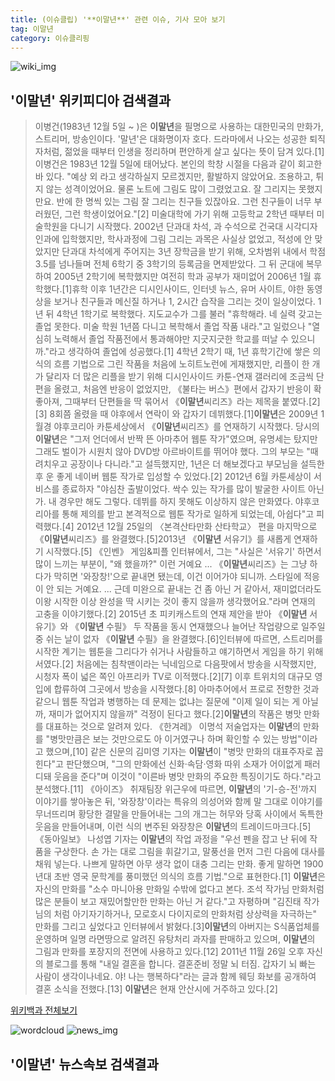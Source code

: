 ```yaml
---
title: (이슈클립) '**이말년**' 관련 이슈, 기사 모아 보기
tag: 이말년
category: 이슈클리핑
---
```

![wiki_img](https://user-images.githubusercontent.com/42597476/44503234-41136a80-a6d0-11e8-9071-6fc6418eafe4.png)
## **'**이말년**'** 위키피디아 검색결과
>이병건(1983년 12월 5일 ~ )은 **이말년**을 필명으로 사용하는 대한민국의 만화가, 스트리머, 방송인이다. '말년'은 대화명이자 호다. 드라마에서 나오는 성공한 퇴직자처럼, 젊었을 때부터 인생을 정리하며 편안하게 살고 싶다는 뜻이 담겨 있다.[1]이병건은 1983년 12월 5일에 태어났다. 본인의 학창 시절을 다음과 같이 회고한 바 있다. "예상 외 라고 생각하실지 모르겠지만, 활발하지 않았어요. 조용하고, 튀지 않는 성격이었어요. 물론 노트에 그림도 많이 그렸었고요. 잘 그리지는 못했지만요. 반에 한 명씩 있는 그림 잘 그리는 친구들 있잖아요. 그런 친구들이 너무 부러웠던, 그런 학생이었어요."[2] 미술대학에 가기 위해 고등학교 2학년 때부터 미술학원을 다니기 시작했다. 2002년 단과대 차석, 과 수석으로 건국대 시각디자인과에 입학했지만, 학사과정에 그림 그리는 과목은 사실상 없었고, 적성에 안 맞았지만 단과대 차석에게 주어지는 3년 장학금을 받기 위해, 오차범위 내에서 학점 3.5를 넘나들며 전체 6학기 중 3학기의 등록금을 면제받았다. 그 뒤 군대에 복무하여 2005년 2학기에 복학했지만 여전히 학과 공부가 재미없어 2006년 1월 휴학했다.[1]휴학 이후 1년간은 디시인사이드, 인터넷 뉴스, 유머 사이트, 야한 동영상을 보거나 친구들과 메신질 하거나 1, 2시간 습작을 그리는 것이 일상이었다. 1년 뒤 4학년 1학기로 복학했다. 지도교수가 그를 불러 "휴학해라. 네 실력 갖고는 졸업 못한다. 미술 학원 1년쯤 다니고 복학해서 졸업 작품 내라."고 일렀으나 "열심히 노력해서 졸업 작품전에서 통과해야만 지긋지긋한 학교를 떠날 수 있으니까."라고 생각하여 졸업에 성공했다.[1] 4학년 2학기 때, 1년 휴학기간에 쌓은 의식의 흐름 기법으로 그린 작품을 처음에 노히트노런에 게재했지만, 리플이 한 개가 달리자 더 많은 리플을 받기 위해 디시인사이드 카툰-연재 갤러리에 조금씩 단편을 올렸고, 처음엔 반응이 없었지만, 《불타는 버스》편에서 갑자기 반응이 확 좋아져, 그때부터 단편들을 딱 묶어서 《**이말년**씨리즈》라는 제목을 붙였다.[2][3] 8회쯤 올렸을 때 야후에서 연락이 와 갑자기 데뷔했다.[1]**이말년**은 2009년 1월경 야후코리아 카툰세상에서 《**이말년**씨리즈》를 연재하기 시작했다. 당시의 **이말년**은 "그저 언더에서 반짝 뜬 아마추어 웹툰 작가"였으며, 유명세는 탔지만 그래도 벌이가 시원치 않아 DVD방 아르바이트를 뛰어야 했다. 그의 부모는 "때려치우고 공장이나 다니라."고 설득했지만, 1년은 더 해보겠다고 부모님을 설득한 후 운 좋게 네이버 웹툰 작가로 입성할 수 있었다.[2] 2012년 6월 카툰세상이 서비스를 종료하자 "야심찬 출발이었다. 싹수 있는 작가를 많이 발굴한 사이트 아닌가. 내 경우만 해도 그렇다. 데뷔를 하지 못해도 이상하지 않은 만화였다. 야후코리아를 통해 제의를 받고 본격적으로 웹툰 작가로 일하게 되었는데, 아쉽다"고 피력했다.[4] 2012년 12월 25일의 〈본격산타만화 산타학교〉 편을 마지막으로 《**이말년**씨리즈》를 완결했다.[5]2013년 《**이말년** 서유기》를 새롭게 연재하기 시작했다.[5] 《인벤》 게임&피플 인터뷰에서, 그는 "사실은 '서유기' 하면서 많이 느끼는 부분이, "왜 했을까?" 이런 거예요 ... 《**이말년**씨리즈》는 그냥 하다가 막히면 '와장창!'으로 끝내면 됐는데, 이건 이어가야 되니까. 스타일에 적응이 안 되는 거예요. ... 근데 미완으로 끝내는 건 좀 아닌 거 같아서, 재미없더라도 이왕 시작한 이상 완성을 딱 시키는 것이 좋지 않을까 생각했어요."라며 연재의 고충을 이야기했다.[2] 2015년 초 피키캐스트의 연재 제안을 받아 《**이말년** 서유기》와 《**이말년** 수필》 두 작품을 동시 연재했으나 늘어난 작업량으로 일주일 중 쉬는 날이 없자 《**이말년** 수필》을 완결했다.[6]인터뷰에 따르면, 스트리머를 시작한 계기는 웹툰을 그리다가 쉬거나 사람들하고 얘기하면서 게임을 하기 위해서였다.[2] 처음에는 침착맨이라는 닉네임으로 다음팟에서 방송을 시작했지만, 시청자 폭이 넓은 쪽인 아프리카 TV로 이적했다.[2][7] 이후 트위치의 대규모 영입에 합류하여 그곳에서 방송을 시작했다.[8] 아마추어에서 프로로 전향한 것과 같으니 웹툰 작업과 병행하는 데 문제는 없냐는 질문에 "이제 일이 되는 게 아닐까, 재미가 없어지지 않을까" 걱정이 된다고 했다.[2]**이말년**의 작품은 병맛 만화를 대표하는 것으로 알려져 있다. 《한겨레》 이명석 저술업자는 **이말년**의 만화를 "병맛만큼은 보는 것만으로도 아 이거였구나 하며 확인할 수 있는 방법"이라고 했으며,[10] 같은 신문의 김미영 기자는 **이말년**이 "병맛 만화의 대표주자로 꼽힌다"고 판단했으며, "그의 만화에선 신화·속담·영화 따위 소재가 어이없게 패러디돼 웃음을 준다"며 이것이 "이른바 병맛 만화의 주요한 특징이기도 하다."라고 분석했다.[11] 《아이즈》 취재팀장 위근우에 따르면, **이말년**의 '기-승-전'까지 이야기를 쌓아놓은 뒤, '와장창'이라는 특유의 의성어와 함께 말 그대로 이야기를 무너뜨리며 황당한 결말을 만들어내는 그의 개그는 허무와 당혹 사이에서 독특한 웃음을 만들어내며, 이런 식의 변주된 와장창은 **이말년**의 트레이드마크다.[5] 《동아일보》 나성엽 기자는 **이말년**의 작업 과정을 "우선 펜을 잡고 난 뒤에 작품을 구상한다. 손 가는 대로 그림을 휘갈기고, 말풍선을 먼저 그린 다음에 대사를 채워 넣는다. 나쁘게 말하면 아무 생각 없이 대충 그리는 만화. 좋게 말하면 1900년대 초반 영국 문학계를 풍미했던 의식의 흐름 기법."으로 표현한다.[1] **이말년**은 자신의 만화를 "소수 마니아용 만화일 수밖에 없다고 본다. 조석 작가님 만화처럼 많은 분들이 보고 재밌어할만한 만화는 아닌 거 같다."고 자평하며 "김진태 작가님의 처럼 아기자기하거나, 모로호시 다이지로의 만화처럼 상상력을 자극하는" 만화를 그리고 싶었다고 인터뷰에서 밝혔다.[3]**이말년**의 아버지는 S식품업체를 운영하며 일명 라면땅으로 알려진 유탕처리 과자를 판매하고 있으며, **이말년**의 그림과 만화를 포장지의 전면에 사용하고 있다.[12] 2011년 11월 26일 오후 자신의 블로그를 통해 "내일 결혼을 합니다. 결혼준비 정말 뇌 터짐. 갑자기 뇌 빠는 사람이 생각이나네요. 야! 나는 행복하다"라는 글과 함께 웨딩 화보를 공개하여 결혼 소식을 전했다.[13] **이말년**은 현재 안산시에 거주하고 있다.[2]

<a href="https://ko.wikipedia.org/wiki/이말년" target="_blank">위키백과 전체보기</a>

![wordcloud](https://s3.ap-northeast-2.amazonaws.com/lyrics101-wordcloud/2018-09-15-1536965654.png)
![news_img](https://user-images.githubusercontent.com/42597476/44507050-1206f400-a6e4-11e8-8d98-7ffbfebb353f.png)
## **'**이말년**'** 뉴스속보 검색결과

